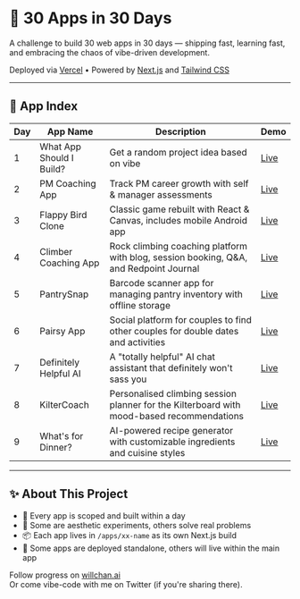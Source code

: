 # 📱 30 Apps in 30 Days

A challenge to build 30 web apps in 30 days — shipping fast, learning fast, and embracing the chaos of vibe-driven development.

Deployed via [Vercel](https://vercel.com) • Powered by [Next.js](https://nextjs.org) and [Tailwind CSS](https://tailwindcss.com)

---

## 🔗 App Index

| Day | App Name                     | Description                              | Demo |
|-----|------------------------------|------------------------------------------|------|
| 1   | What App Should I Build?     | Get a random project idea based on vibe  | [Live](https://30-in-30-app-1.vercel.app/) |
| 2   | PM Coaching App              | Track PM career growth with self & manager assessments | [Live](https://30-in-30-app-2.vercel.app/) |
| 3   | Flappy Bird Clone            | Classic game rebuilt with React & Canvas, includes mobile Android app | [Live](https://30-in-30-app-3.vercel.app/) |
| 4   | Climber Coaching App         | Rock climbing coaching platform with blog, session booking, Q&A, and Redpoint Journal | [Live](https://30-in-30-app-4.vercel.app/) |
| 5   | PantrySnap                   | Barcode scanner app for managing pantry inventory with offline storage | [Live](https://30-in-30-app-5.vercel.app/) |
| 6   | Pairsy App                   | Social platform for couples to find other couples for double dates and activities | [Live](https://30-in-30-app-6.vercel.app/) |
| 7   | Definitely Helpful AI        | A "totally helpful" AI chat assistant that definitely won't sass you | [Live](https://30-in-30-app-7.vercel.app/) |
| 8   | KilterCoach                 | Personalised climbing session planner for the Kilterboard with mood-based recommendations | [Live](https://30-in-30-app-8.vercel.app/) |
| 9   | What's for Dinner?           | AI-powered recipe generator with customizable ingredients and cuisine styles | [Live](https://30-in-30-app-9.vercel.app/) |

---

## ✨ About This Project

- 🧠 Every app is scoped and built within a day  
- 💅 Some are aesthetic experiments, others solve real problems  
- 📦 Each app lives in `/apps/xx-name` as its own Next.js build  
- 🔄 Some apps are deployed standalone, others will live within the main app

Follow progress on [willchan.ai](https://willchan.ai)  
Or come vibe-code with me on Twitter (if you're sharing there).
